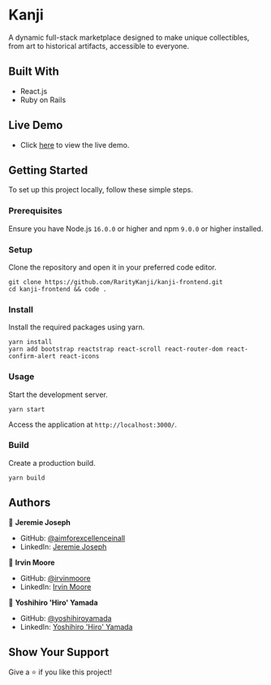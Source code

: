 # Kanji

A dynamic full-stack marketplace designed to make unique collectibles, from art to historical artifacts, accessible to everyone. 

## Built With

- React.js
- Ruby on Rails

## Live Demo

- Click [here](https://kanji-frontend.onrender.com/) to view the live demo.

## Getting Started

To set up this project locally, follow these simple steps.

### Prerequisites

Ensure you have Node.js `16.0.0` or higher and npm `9.0.0` or higher installed.

### Setup

Clone the repository and open it in your preferred code editor.

```
git clone https://github.com/RarityKanji/kanji-frontend.git
cd kanji-frontend && code .
```

### Install

Install the required packages using yarn.

```
yarn install
yarn add bootstrap reactstrap react-scroll react-router-dom react-confirm-alert react-icons
```

### Usage

Start the development server.

```
yarn start
```

Access the application at `http://localhost:3000/`.

### Build

Create a production build.

```
yarn build
```

## Authors

👤 **Jeremie Joseph**

- GitHub: [@aimforexcellenceinall](https://github.com/aimforexcellenceinall)
- LinkedIn: [Jeremie Joseph](https://www.linkedin.com/in/jeremiejoseph)

👤 **Irvin Moore**

- GitHub: [@irvinmoore](https://github.com/irvinmoore)
- LinkedIn: [Irvin Moore](https://www.linkedin.com/in/irvinmoore/)

👤 **Yoshihiro 'Hiro' Yamada**

- GitHub: [@yoshihiroyamada](https://github.com/yoshihiroyamada23)
- LinkedIn: [Yoshihiro 'Hiro' Yamada](https://www.linkedin.com/in/yoshihiroyamada/)

## Show Your Support

Give a ⭐️ if you like this project!